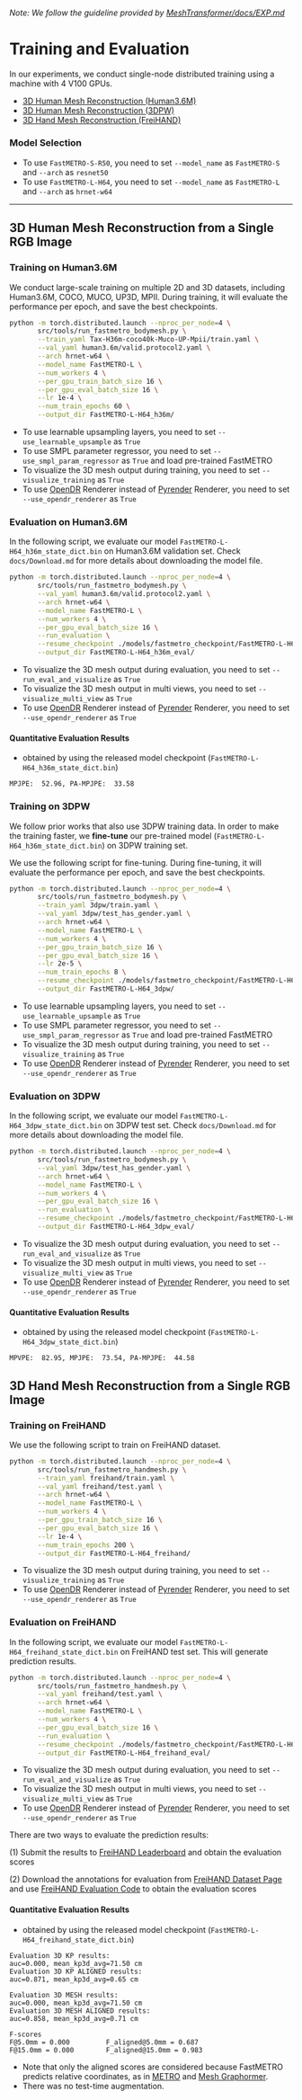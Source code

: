 ###### *Note: We follow the guideline provided by [MeshTransformer/docs/EXP.md](https://github.com/microsoft/MeshTransformer/blob/main/docs/EXP.md)*

# Training and Evaluation 

In our experiments, we conduct single-node distributed training using a machine with 4 V100 GPUs. 
- [3D Human Mesh Reconstruction (Human3.6M)](#h36m)
- [3D Human Mesh Reconstruction (3DPW)](#3dpw)
- [3D Hand Mesh Reconstruction (FreiHAND)](#freihand)

### Model Selection
- To use `FastMETRO-S-R50`, you need to set `--model_name` as `FastMETRO-S` and `--arch` as `resnet50`
- To use `FastMETRO-L-H64`, you need to set `--model_name` as `FastMETRO-L` and `--arch` as `hrnet-w64`

---

## 3D Human Mesh Reconstruction from a Single RGB Image

<a name="h36m"></a>
### Training on Human3.6M

We conduct large-scale training on multiple 2D and 3D datasets, including Human3.6M, COCO, MUCO, UP3D, MPII. During training, it will evaluate the performance per epoch, and save the best checkpoints.

```bash
python -m torch.distributed.launch --nproc_per_node=4 \
       src/tools/run_fastmetro_bodymesh.py \
       --train_yaml Tax-H36m-coco40k-Muco-UP-Mpii/train.yaml \
       --val_yaml human3.6m/valid.protocol2.yaml \
       --arch hrnet-w64 \
       --model_name FastMETRO-L \
       --num_workers 4 \
       --per_gpu_train_batch_size 16 \
       --per_gpu_eval_batch_size 16 \
       --lr 1e-4 \
       --num_train_epochs 60 \
       --output_dir FastMETRO-L-H64_h36m/
```

- To use learnable upsampling layers, you need to set `--use_learnable_upsample` as `True`
- To use SMPL parameter regressor, you need to set `--use_smpl_param_regressor` as `True` and load pre-trained FastMETRO
- To visualize the 3D mesh output during training, you need to set `--visualize_training` as `True`
- To use [OpenDR](https://github.com/mattloper/opendr) Renderer instead of [Pyrender](https://github.com/mmatl/pyrender) Renderer, you need to set `--use_opendr_renderer` as `True`

### Evaluation on Human3.6M

In the following script, we evaluate our model `FastMETRO-L-H64_h36m_state_dict.bin` on Human3.6M validation set. Check `docs/Download.md` for more details about downloading the model file.

```bash
python -m torch.distributed.launch --nproc_per_node=4 \
       src/tools/run_fastmetro_bodymesh.py \
       --val_yaml human3.6m/valid.protocol2.yaml \
       --arch hrnet-w64 \
       --model_name FastMETRO-L \
       --num_workers 4 \
       --per_gpu_eval_batch_size 16 \
       --run_evaluation \
       --resume_checkpoint ./models/fastmetro_checkpoint/FastMETRO-L-H64_h36m_state_dict.bin \
       --output_dir FastMETRO-L-H64_h36m_eval/
```

- To visualize the 3D mesh output during evaluation, you need to set `--run_eval_and_visualize` as `True`
- To visualize the 3D mesh output in multi views, you need to set `--visualize_multi_view` as `True`
- To use [OpenDR](https://github.com/mattloper/opendr) Renderer instead of [Pyrender](https://github.com/mmatl/pyrender) Renderer, you need to set `--use_opendr_renderer` as `True`

#### Quantitative Evaluation Results

- obtained by using the released model checkpoint (`FastMETRO-L-H64_h36m_state_dict.bin`)

```
MPJPE:  52.96, PA-MPJPE:  33.58 
```

<a name="3dpw"></a>
### Training on 3DPW

We follow prior works that also use 3DPW training data. In order to make the training faster, we **fine-tune** our pre-trained model (`FastMETRO-L-H64_h36m_state_dict.bin`) on 3DPW training set. 

We use the following script for fine-tuning. During fine-tuning, it will evaluate the performance per epoch, and save the best checkpoints. 

```bash
python -m torch.distributed.launch --nproc_per_node=4 \
       src/tools/run_fastmetro_bodymesh.py \
       --train_yaml 3dpw/train.yaml \
       --val_yaml 3dpw/test_has_gender.yaml \
       --arch hrnet-w64 \
       --model_name FastMETRO-L \
       --num_workers 4 \
       --per_gpu_train_batch_size 16 \
       --per_gpu_eval_batch_size 16 \
       --lr 2e-5 \
       --num_train_epochs 8 \
       --resume_checkpoint ./models/fastmetro_checkpoint/FastMETRO-L-H64_h36m_state_dict.bin \
       --output_dir FastMETRO-L-H64_3dpw/
```

- To use learnable upsampling layers, you need to set `--use_learnable_upsample` as `True`
- To use SMPL parameter regressor, you need to set `--use_smpl_param_regressor` as `True` and load pre-trained FastMETRO
- To visualize the 3D mesh output during training, you need to set `--visualize_training` as `True`
- To use [OpenDR](https://github.com/mattloper/opendr) Renderer instead of [Pyrender](https://github.com/mmatl/pyrender) Renderer, you need to set `--use_opendr_renderer` as `True`


### Evaluation on 3DPW
In the following script, we evaluate our model `FastMETRO-L-H64_3dpw_state_dict.bin` on 3DPW test set. Check `docs/Download.md` for more details about downloading the model file.

```bash
python -m torch.distributed.launch --nproc_per_node=4 \
       src/tools/run_fastmetro_bodymesh.py \
       --val_yaml 3dpw/test_has_gender.yaml \
       --arch hrnet-w64 \
       --model_name FastMETRO-L \
       --num_workers 4 \
       --per_gpu_eval_batch_size 16 \
       --run_evaluation \
       --resume_checkpoint ./models/fastmetro_checkpoint/FastMETRO-L-H64_3dpw_state_dict.bin \
       --output_dir FastMETRO-L-H64_3dpw_eval/
```

- To visualize the 3D mesh output during evaluation, you need to set `--run_eval_and_visualize` as `True`
- To visualize the 3D mesh output in multi views, you need to set `--visualize_multi_view` as `True`
- To use [OpenDR](https://github.com/mattloper/opendr) Renderer instead of [Pyrender](https://github.com/mmatl/pyrender) Renderer, you need to set `--use_opendr_renderer` as `True`

#### Quantitative Evaluation Results

- obtained by using the released model checkpoint (`FastMETRO-L-H64_3dpw_state_dict.bin`)

```
MPVPE:  82.95, MPJPE:  73.54, PA-MPJPE:  44.58 
```

## 3D Hand Mesh Reconstruction from a Single RGB Image

<a name="freihand"></a>
### Training on FreiHAND

We use the following script to train on FreiHAND dataset. 

```bash
python -m torch.distributed.launch --nproc_per_node=4 \
       src/tools/run_fastmetro_handmesh.py \
       --train_yaml freihand/train.yaml \
       --val_yaml freihand/test.yaml \
       --arch hrnet-w64 \
       --model_name FastMETRO-L \
       --num_workers 4 \
       --per_gpu_train_batch_size 16 \
       --per_gpu_eval_batch_size 16 \
       --lr 1e-4 \
       --num_train_epochs 200 \
       --output_dir FastMETRO-L-H64_freihand/
```

- To visualize the 3D mesh output during training, you need to set `--visualize_training` as `True`
- To use [OpenDR](https://github.com/mattloper/opendr) Renderer instead of [Pyrender](https://github.com/mmatl/pyrender) Renderer, you need to set `--use_opendr_renderer` as `True`

### Evaluation on FreiHAND

In the following script, we evaluate our model `FastMETRO-L-H64_freihand_state_dict.bin` on FreiHAND test set. This will generate prediction results.

```bash
python -m torch.distributed.launch --nproc_per_node=4 \
       src/tools/run_fastmetro_handmesh.py \
       --val_yaml freihand/test.yaml \
       --arch hrnet-w64 \
       --model_name FastMETRO-L \
       --num_workers 4 \
       --per_gpu_eval_batch_size 16 \
       --run_evaluation \
       --resume_checkpoint ./models/fastmetro_checkpoint/FastMETRO-L-H64_freihand_state_dict.bin \
       --output_dir FastMETRO-L-H64_freihand_eval/
```

- To visualize the 3D mesh output during evaluation, you need to set `--run_eval_and_visualize` as `True`
- To visualize the 3D mesh output in multi views, you need to set `--visualize_multi_view` as `True`
- To use [OpenDR](https://github.com/mattloper/opendr) Renderer instead of [Pyrender](https://github.com/mmatl/pyrender) Renderer, you need to set `--use_opendr_renderer` as `True`

There are two ways to evaluate the prediction results:

(1) Submit the results to [FreiHAND Leaderboard](https://competitions.codalab.org/competitions/21238) and obtain the evaluation scores 

(2) Download the annotations for evaluation from [FreiHAND Dataset Page](https://lmb.informatik.uni-freiburg.de/resources/datasets/FreihandDataset.en.html) and use [FreiHAND Evaluation Code](https://github.com/lmb-freiburg/freihand) to obtain the evaluation scores 

#### Quantitative Evaluation Results

- obtained by using the released model checkpoint (`FastMETRO-L-H64_freihand_state_dict.bin`)

```
Evaluation 3D KP results:
auc=0.000, mean_kp3d_avg=71.50 cm
Evaluation 3D KP ALIGNED results:
auc=0.871, mean_kp3d_avg=0.65 cm

Evaluation 3D MESH results:
auc=0.000, mean_kp3d_avg=71.50 cm
Evaluation 3D MESH ALIGNED results:
auc=0.858, mean_kp3d_avg=0.71 cm

F-scores
F@5.0mm = 0.000         F_aligned@5.0mm = 0.687
F@15.0mm = 0.000        F_aligned@15.0mm = 0.983
```

- Note that only the aligned scores are considered because FastMETRO predicts relative coordinates, as in [METRO](https://github.com/microsoft/MeshTransformer) and [Mesh Graphormer](https://github.com/microsoft/MeshGraphormer).
- There was no test-time augmentation.